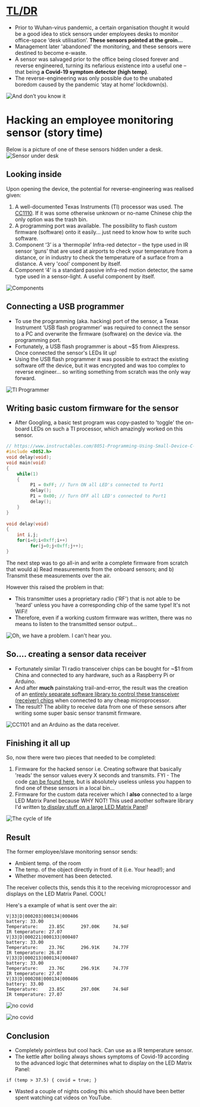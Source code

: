 

# [TL/DR](https://www.urbandictionary.com/define.php?term=tl%3Bdr)

 - Prior to Wuhan-virus pandemic, a certain organisation thought it would be a good idea to stick sensors under employees desks to monitor office-space ‘desk  utilisation’. **These sensors pointed at the groin...**
 - Management later 'abandoned' the monitoring, and these sensors were destined to become e-waste.
 - A sensor was salvaged prior to the office being closed forever and reverse engineered, turning its nefarious existence into a useful one – that being **a Covid-19 symptom detector (high temp)**.
 - The reverse-engineering was only possible due to the unabated boredom caused by the pandemic ‘stay at home’ lockdown(s).
 
![And don’t you know it](pictures/picture_2.jpg)
# Hacking an employee monitoring sensor (story time)
Below is a picture of one of these sensors hidden under a desk.
![Sensor under desk](pictures/picture_1.jpg)

## Looking inside 
Upon opening the device, the potential for reverse-engineering was realised given:
1. A well-documented Texas Instruments (TI) processor was used. The  [CC1110]( https://www.ti.com/product/CC1110-CC1111). If it was some otherwise unknown or no-name Chinese chip the only option was the trash bin.
2.  A programming port was available. The possibility to flash custom firmware (software) onto it easily... just need to know how to write such software.
3. Component ‘3’ is a ‘thermopile’ Infra-red detector – the type used in IR sensor ‘guns’ that are used at airports to check your temperature from a distance, or in industry to check the temperature of a surface from a distance. A very 'cool' component by itself.
4. Component ‘4’ is a standard passive infra-red motion detector, the same type used in a sensor-light. A useful component by itself.

![Components](pictures/picture_3.jpg)

## Connecting a USB programmer
* To use the programming (aka. hacking) port of the sensor, a Texas Instrument ‘USB flash programmer’ was required to connect the sensor to a PC and overwrite the firmware (software) on the device via. the programming port. 
* Fortunately, a USB flash programmer is about ~$5 from Aliexpress. Once connected the sensor's LEDs lit up! 
* Using the USB flash programmer it was possible to extract the existing software off the device, but it was encrypted and was too complex to reverse engineer... so writing something from scratch was the only way forward.

![TI Programmer](pictures/picture_4.jpg)

## Writing basic custom firmware for the sensor 
* After Googling, a basic test program was copy-pasted to 'toggle' the on-board LEDs on such a TI processor, which amazingly worked on this sensor. 
```c
// https://www.instructables.com/8051-Programming-Using-Small-Device-C-Compiler-SDC/ 
#include <8052.h>
void delay(void);
void main(void)
{
    while(1)
    {
         P1 = 0xFF; // Turn ON all LED's connected to Port1
         delay();
         P1 = 0x00; // Turn OFF all LED's connected to Port1
         delay();
    }
}
 
void delay(void)
{
    int i,j;
    for(i=0;i<0xff;i++)
         for(j=0;j<0xff;j++);
}
```
The next step was to go all-in and write a complete firmware from scratch that would a) Read measurements from the onboard sensors; and b) Transmit these measurements over the air.

However this raised the problem in that:
* This transmitter uses a proprietary radio ('RF') that is not able to be 'heard' unless you have a corresponding chip of the same type! It's not WiFi!
* Therefore, even if a working custom firmware was written, there was no means to listen to the transmitted sensor output...

![Oh, we have a problem. I can't hear you.](pictures/picture_6.jpg)

## So.... creating a sensor data receiver 
* Fortunately similar TI radio transceiver chips can be bought for ~$1 from China and connected to any hardware, such as a Raspberry Pi or Arduino.
* And after **much** painstaking trail-and-error, the result was the creation of an [entirely separate software library to control these transceiver (receiver) chips](https://github.com/mrfaptastic/Easy-IoT-Arduino-CC1101-LORA) when connected to any cheap microprocessor. 
* The result? The ability to receive data from one of these sensors after writing some super basic sensor transmit firmware.

![CC1101 and an Arduino as the data receiver.](pictures/picture_7.jpg)

## Finishing it all up
So, now there were two pieces that needed to be completed:
1) Firmware for the hacked sensor i.e. Creating software that basically 'reads' the sensor values every X seconds and transmits. FYI - The code [can be found here](https://github.com/mrfaptastic/Employee-Monitoring-Sensor-Hack-CC1110/blob/main/cc1110-sensor-fw/sensor-main.c), but is absolutely useless unless you happen to find one of these sensors in a local bin...
2) Firmware for the custom data receiver which I **also** connected to a large LED Matrix Panel because WHY NOT! This used another software library I'd written [to display stuff on a large LED Matrix Panel](https://github.com/mrfaptastic/ESP32-HUB75-MatrixPanel-I2S-DMA)!

![The cycle of life](pictures/picture_8.jpg)

## Result
The former employee/slave monitoring sensor sends:
* Ambient temp. of the room
* The temp. of the object directly in front of it (i.e. Your head!); and
* Whether movement has been detected.

The receiver collects this, sends this it to the receiving microprocessor and displays on the LED Matrix Panel. COOL!

Here's a example of what is sent over the air:
```
V|33|D|000203|000134|000406
battery: 33.00
Temperature:	23.85C		297.00K		74.94F
IR temperature:	27.07
V|33|D|000221|000133|000407
battery: 33.00
Temperature:	23.76C		296.91K		74.77F
IR temperature:	26.87
V|33|D|000213|000134|000407
battery: 33.00
Temperature:	23.76C		296.91K		74.77F
IR temperature:	27.07
V|33|D|000208|000134|000406
battery: 33.00
Temperature:	23.85C		297.00K		74.94F
IR temperature:	27.07
```

![no covid](pictures/picture_9.jpg)

![no covid](pictures/picture_10.jpg)


## Conclusion
* Completely pointless but cool hack. Can use as a IR temperature sensor. 
* The kettle after boiling always shows symptoms of Covid-19 according to the advanced logic that determines what to display on the LED Matrix Panel: 
```
if (temp > 37.5) { covid = true; }
```
* Wasted a couple of nights coding this which should have been better spent watching cat videos on YouTube.

